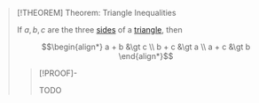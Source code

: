 >[!THEOREM] Theorem: Triangle Inequalities
>
>If $a,b,c$ are the three [sides](../Polygon.md) of a [triangle](Triangle.md), then
>
>$$\begin{align*} a + b &\gt c \\ b + c &\gt a \\ a + c &\gt b \end{align*}$$
>
>>[!PROOF]-
>>
>>TODO
>>
>